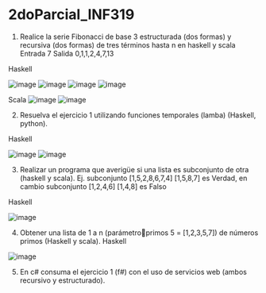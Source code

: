 # 2doParcial_INF319
1.	Realice la serie Fibonacci de base 3 estructurada (dos formas) y recursiva (dos formas) de tres términos hasta n en haskell y scala
Entrada
7
Salida
0,1,1,2,4,7,13

Haskell


![image](https://user-images.githubusercontent.com/70820314/204534707-53a25d30-73ca-4103-8658-79f29c4905ff.png)
![image](https://user-images.githubusercontent.com/70820314/204534771-f565f81b-70e4-48a9-9d70-6d63271908c1.png)
![image](https://user-images.githubusercontent.com/70820314/204536068-e1080bb1-5b64-4635-bf32-fbee1346234e.png)
![image](https://user-images.githubusercontent.com/70820314/204536891-9b0c9b56-3a7f-49f9-8a49-24def50f4081.png)



Scala
![image](https://user-images.githubusercontent.com/70820314/204572222-27b9a6c6-9ea7-4087-94ed-60a5063b4cca.png)
![image](https://user-images.githubusercontent.com/70820314/204574270-c0d4f835-f523-4f97-b645-16095c2a324e.png)




2.	Resuelva el ejercicio 1 utilizando funciones temporales (lamba) (Haskell, python).

Haskell


![image](https://user-images.githubusercontent.com/70820314/204548898-c199aab4-c4b0-4009-ae91-b87067fa85f1.png)
![image](https://user-images.githubusercontent.com/70820314/204551371-998f2516-5e47-4901-97e4-984800ef14df.png)


3.	Realizar un programa que averigüe si una lista es subconjunto de otra (haskell y scala). Ej. subconjunto [1,5,2,8,6,7,4] [1,5,8,7] es Verdad, en cambio subconjunto [1,2,4,6] [1,4,8] es Falso

Haskell


![image](https://user-images.githubusercontent.com/70820314/204555134-b98d1849-e8ee-4024-bfa5-21564bc62f22.png)


4.	Obtener una lista de 1 a n (parámetroprimos 5 = [1,2,3,5,7]) de números primos (Haskell y scala).
Haskell


![image](https://user-images.githubusercontent.com/70820314/204541429-57101a84-bb63-4e18-a8a9-3cdbced9c03e.png)

5.	En c# consuma el ejercicio 1 (f#) con el uso de servicios web (ambos recursivo y estructurado).
